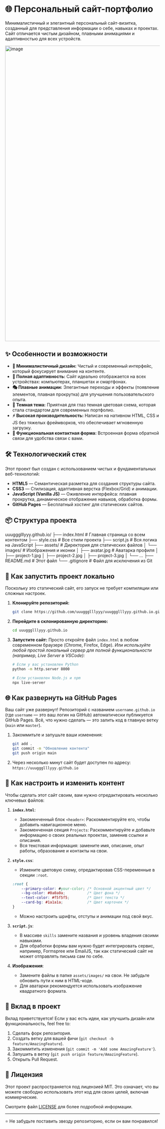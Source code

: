 # 🌐 Персональный сайт-портфолио

Минималистичный и элегантный персональный сайт-визитка, созданный для представления информации о себе, навыках и проектах. Сайт отличается чистым дизайном, плавными анимациями и адаптивностью для всех устройств.

<img width="1849" height="961" alt="image" src="https://github.com/user-attachments/assets/8a3ea58f-9816-4ccb-9810-b02ffbe4ebf9" />


## ✨ Особенности и возможности

*   **🎨 Минималистичный дизайн:** Чистый и современный интерфейс, который фокусирует внимание на контенте.
*   **📱 Полная адаптивность:** Сайт идеально отображается на всех устройствах: компьютерах, планшетах и смартфонах.
*   **🎭 Плавные анимации:** Элегантные переходы и эффекты (появление элементов, плавная прокрутка) для улучшения пользовательского опыта.
*   **🌙 Темная тема:** Приятная для глаз темная цветовая схема, которая стала стандартом для современных портфолио.
*   **⚡ Высокая производительность:** Написан на нативном HTML, CSS и JS без тяжелых фреймворков, что обеспечивает мгновенную загрузку.
*   **📧 Функциональная контактная форма:** Встроенная форма обратной связи для удобства связи с вами.

## 🛠 Технологический стек

Этот проект был создан с использованием чистых и фундаментальных веб-технологий:

*   **HTML5** — Семантическая разметка для создания структуры сайта.
*   **CSS3** — Стилизация, адаптивная верстка (Flexbox/Grid) и анимации.
*   **JavaScript (Vanilla JS)** — Оживление интерфейса: плавная прокрутка, динамическое отображение навыков, обработка формы.
*   **GitHub Pages** — Бесплатный хостинг для статических сайтов.

## 📦 Структура проекта

uuuggglllyyy.github.io/
├── index.html # Главная страница со всем контентом
├── style.css # Все стили проекта
├── script.js # Вся логика на JavaScript
├── assets/ # Директория для статических файлов
│ └── images/ # Изображения и иконки
│ ├── avatar.jpg # Аватарка профиля
│ ├── project-1.jpg
│ ├── project-2.jpg
│ ├── project-3.jpg
│ └── ...
├── README.md # Этот файл
└── .gitignore # Файл для исключения из Git

## 🚀 Как запустить проект локально

Поскольку это статический сайт, его запуск не требует компиляции или сложных настроек.

1.  **Клонируйте репозиторий:**
    ```bash
    git clone https://github.com/uuuggglllyyy/uuuggglllyyy.github.io.git
    ```

2.  **Перейдите в склонированную директорию:**
    ```bash
    cd uuuggglllyyy.github.io
    ```

3.  **Запустите сайт:**
    Просто откройте файл `index.html` в любом современном браузере (Chrome, Firefox, Edge).
    *Или используйте любой простой локальный сервер для полной функциональности (например, Live Server в VSCode):*
    ```bash
    # Если у вас установлен Python
    python -m http.server 8000

    # Если установлен Node.js и npm
    npx live-server
    ```

## 🌐 Как развернуть на GitHub Pages

Ваш сайт уже развернут! Репозиторий с названием `username.github.io` (где `username` — это ваш логин на GitHub) автоматически публикуется GitHub Pages. Всё, что нужно сделать — это залить код в главную ветку (`main` или `master`).

1.  Закоммитьте и запушьте ваши изменения:
    ```bash
    git add .
    git commit -m "Обновление контента"
    git push origin main
    ```
2.  Через несколько минут сайт будет доступен по адресу: `https://uuuggglllyyy.github.io`

## 📝 Как настроить и изменить контент

Чтобы сделать этот сайт своим, вам нужно отредактировать несколько ключевых файлов:

1.  **`index.html`**:
    *   Закоменченный блок `<header>`: Раскомментируйте его, чтобы добавить навигационное меню.
    *   Закоменченная секция `Projects`: Раскомментируйте и добавьте информацию о своих реальных проектах, заменив ссылки и описания.
    *   Вся текстовая информация: замените имя, описание, опыт работы, образование и контакты на свои.

2.  **`style.css`**:
    *   Измените цветовую схему, отредактировав CSS-переменные в секции `:root`.
    ```css
    :root {
        --primary-color: #your-color; /* Основной акцентный цвет */
        --bg-color: #0a0a0a;          /* Цвет фона */
        --text-color: #f5f5f5;        /* Цвет текста */
        --card-bg: #1a1a1a;           /* Цвет карточек */
    }
    ```
    *   Можно настроить шрифты, отступы и анимации под свой вкус.

3.  **`script.js`**:
    *   В массиве `skills` замените названия и уровень владения своими навыками.
    *   Для обработки формы вам нужно будет интегрировать сервис, например, Formspree или EmailJS, так как статический сайт не может отправлять письма сам по себе.

4.  **Изображения**:
    *   Замените файлы в папке `assets/images/` на свои. Не забудьте обновить пути к ним в HTML-коде.
    *   Для аватарки рекомендуется использовать изображение квадратного формата.

## 🤝 Вклад в проект

Вклад приветствуется! Если у вас есть идеи, как улучшить дизайн или функциональность, feel free to:
1. Сделать форк репозитория.
2. Создать ветку для вашей фичи (`git checkout -b feature/AmazingFeature`).
3. Закоммитить изменения (`git commit -m 'Add some AmazingFeature'`).
4. Запушить в ветку (`git push origin feature/AmazingFeature`).
5. Открыть Pull Request.

## 📄 Лицензия

Этот проект распространяется под лицензией MIT. Это означает, что вы можете свободно использовать этот код для своих целей, включая коммерческие.

Смотрите файл [LICENSE](LICENSE) для более подробной информации.

---

⭐ Не забудьте поставить звезду репозиторию, если он вам понравился!
